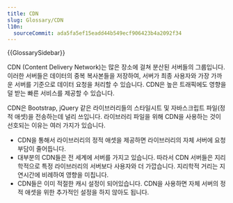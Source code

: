 ```yaml
---
title: CDN
slug: Glossary/CDN
l10n:
  sourceCommit: ada5fa5ef15eadd44b549ecf906423b4a2092f34
---
```


{{GlossarySidebar}}

CDN (Content Delivery Network)는 많은 장소에 걸쳐 분산된 서버들의 그룹입니다. 이러한 서버들은 데이터의 중복 복사본들을 저장하여, 서버가 최종 사용자와 가장 가까운 서버를 기준으로 데이터 요청을 처리할 수 있습니다. CDN은 높은 트래픽에도 영향을 덜 받는 빠른 서비스를 제공할 수 있습니다.

CDN은 Bootstrap, jQuery 같은 라이브러리들의 스타일시트 및 자바스크립트 파일(정적 애셋)을 전송하는데 널리 쓰입니다. 라이브러리 파일을 위해 CDN을 사용하는 것이 선호되는 이유는 여러 가지가 있습니다.

- CDN을 통해서 라이브러리의 정적 애셋을 제공하면 라이브러리의 자체 서버에 요청 부담이 줄어듭니다.
- 대부분의 CDN들은 전 세계에 서버를 가지고 있습니다. 따라서 CDN 서버들은 지리학적으로 특정 라이브러리의 서버보다 사용자와 더 가깝습니다. 지리학적 거리는 지연시간에 비례하여 영향을 미칩니다.
- CDN들은 이미 적절한 캐시 설정이 되어있습니다. CDN을 사용하면 자체 서버의 정적 애셋을 위한 추가적인 설정을 하지 않아도 됩니다.

